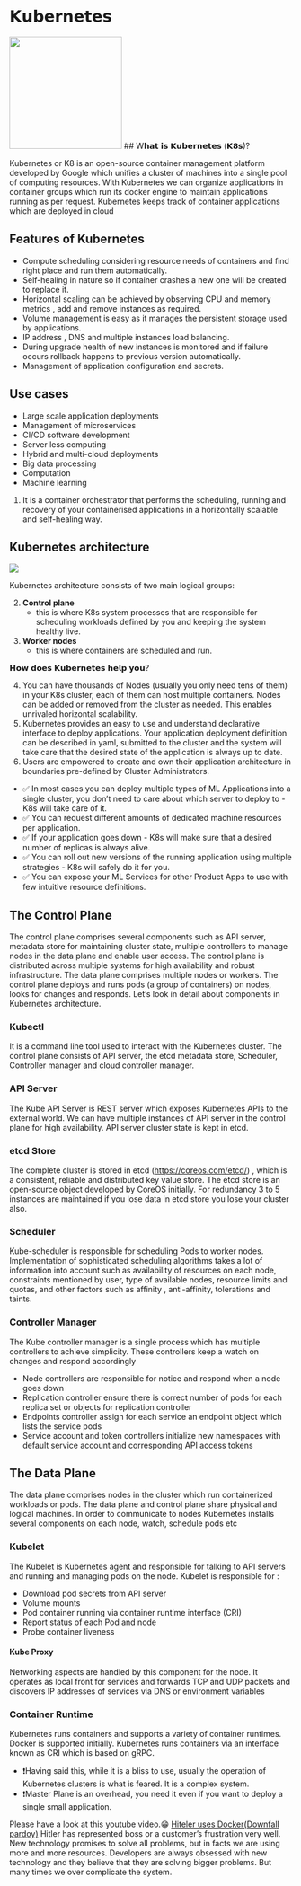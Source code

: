 # 𝗞𝘂𝗯𝗲𝗿𝗻𝗲𝘁𝗲𝘀

<img src="/images/Container/Kubernetes.png" width="200" height="200"/>
## W𝗵𝗮𝘁 𝗶𝘀 𝗞𝘂𝗯𝗲𝗿𝗻𝗲𝘁𝗲𝘀 (𝗞𝟴𝘀)?

Kubernetes or K8 is an open-source container management platform developed by Google which unifies a cluster of machines into a single pool of computing resources. With Kubernetes we can organize applications in container groups which run its docker engine to maintain applications running as per request. Kubernetes keeps track of container applications which are deployed in cloud 

## Features of Kubernetes

- Compute scheduling considering resource needs of containers and find right place and run them automatically.
- Self-healing in nature so if container crashes a new one will be created to replace it.
- Horizontal scaling can be achieved by observing CPU and memory metrics , add and remove instances as required.
- Volume management is easy as it manages the persistent storage used by applications.
- IP address , DNS and multiple instances load balancing.
- During upgrade health of new instances is monitored and if failure occurs rollback happens to previous version automatically.
- Management of application configuration and secrets. 

## Use cases
- Large scale application deployments
- Management of microservices
- CI/CD software development
- Server less computing
- Hybrid and multi-cloud deployments
- Big data processing
- Computation 
- Machine learning 

1. It is a container orchestrator that performs the scheduling, running and recovery of your containerised applications in a horizontally scalable and self-healing way.

## Kubernetes architecture


<img src="/images/Container/KubernetesArchitecture.gif"/>

Kubernetes architecture consists of two main logical groups:

2. <b>Control plane</b> 
    - this is where K8s system processes that are responsible for scheduling workloads defined by you and keeping the system healthy live.
3. <b>Worker nodes</b> 
    - this is where containers are scheduled and run.

𝗛𝗼𝘄 𝗱𝗼𝗲𝘀 𝗞𝘂𝗯𝗲𝗿𝗻𝗲𝘁𝗲𝘀 𝗵𝗲𝗹𝗽 𝘆𝗼𝘂?

4. You can have thousands of Nodes (usually you only need tens of them) in your K8s cluster, each of them can host multiple containers. Nodes can be added or removed from the cluster as needed. This enables unrivaled horizontal scalability.
5. Kubernetes provides an easy to use and understand declarative interface to deploy applications. Your application deployment definition can be described in yaml, submitted to the cluster and the system will take care that the desired state of the application is always up to date.
6. Users are empowered to create and own their application architecture in boundaries pre-defined by Cluster Administrators.

- ✅ In most cases you can deploy multiple types of ML Applications into a single cluster, you don’t need to care about which server to deploy to - K8s will take care of it.
- ✅ You can request different amounts of dedicated machine resources per application.
- ✅ If your application goes down - K8s will make sure that a desired number of replicas is always alive.
- ✅ You can roll out new versions of the running application using multiple strategies - K8s will safely do it for you.
- ✅ You can expose your ML Services for other Product Apps to use with few intuitive resource definitions.


## The Control Plane
The control plane comprises several components such as API server, metadata store for maintaining cluster state, multiple controllers to manage nodes in the data plane and enable user access. The control plane is distributed across multiple systems for high availability and robust infrastructure. The data plane comprises multiple nodes or workers. The control plane deploys and runs pods (a group of containers) on nodes, looks for changes and responds. Let’s look in detail about components in Kubernetes architecture. 


### Kubectl
It is a command line tool used to interact with the Kubernetes cluster. The control plane consists of API server, the etcd metadata store, Scheduler, Controller manager and cloud controller manager. 

### API Server
The Kube API Server is REST server which exposes Kubernetes APIs to the external world. We can have multiple instances of API server in the control plane for high availability. API server cluster state is kept in etcd. 

### etcd Store
The complete cluster is stored in etcd (https://coreos.com/etcd/) , which is a consistent, reliable and distributed key value store. The etcd store is an open-source object developed by CoreOS initially. For redundancy 3 to 5 instances are maintained if you lose data in etcd store you lose your cluster also. 


### Scheduler
Kube-scheduler is responsible for scheduling Pods to worker nodes. Implementation of sophisticated scheduling algorithms takes a lot of information into account such as availability of resources on each node, constraints mentioned by user, type of available nodes, resource limits and quotas, and other factors such as affinity , anti-affinity, tolerations and taints.

### Controller Manager

The Kube controller manager is a single process which has multiple controllers to achieve simplicity. These controllers keep a watch on changes and respond accordingly 

- Node controllers are responsible for notice and respond when a node goes down
- Replication controller ensure there is correct number of pods for each replica set or objects for replication controller
- Endpoints controller assign for each service an endpoint object which lists the service pods
- Service account and token controllers initialize new namespaces with default service account and corresponding API access tokens

## The Data Plane 
The data plane comprises nodes in the cluster which run containerized workloads or pods. The data plane and control plane share physical and logical machines. In order to communicate to nodes Kubernetes installs several components on each node, watch, schedule pods etc

### Kubelet
The Kubelet is Kubernetes agent and responsible for talking to API servers and running and managing pods on the node. Kubelet is responsible for : 

- Download pod secrets from API server
- Volume mounts
- Pod container running via container runtime interface (CRI)
- Report status of each Pod and node
- Probe container liveness

#### Kube Proxy
Networking aspects are handled by this component for the node. It operates as local front for services and forwards TCP and UDP packets and discovers IP addresses of services via DNS or environment variables

### Container Runtime
Kubernetes runs containers and supports a variety of container runtimes. Docker is supported initially. Kubernetes runs containers via an interface known as CRI which is based on gRPC.


- ❗️Having said this, while it is a bliss to use, usually the operation of Kubernetes clusters is what is feared. It is a complex system.
- ❗️Master Plane is an overhead, you need it even if you want to deploy a single small application.



Please have a look at this youtube video.😁
<a href="https://www.youtube.com/watch?v=PivpCKEiQOQ "> Hiteler uses Docker(Downfall pardoy)</a> 
Hitler has represented boss or a customer’s frustration very well. New technology promises to solve all problems, but in facts we are using more and more resources. Developers are always obsessed with new technology and they believe that they are solving bigger problems. But many times we over complicate the system.
